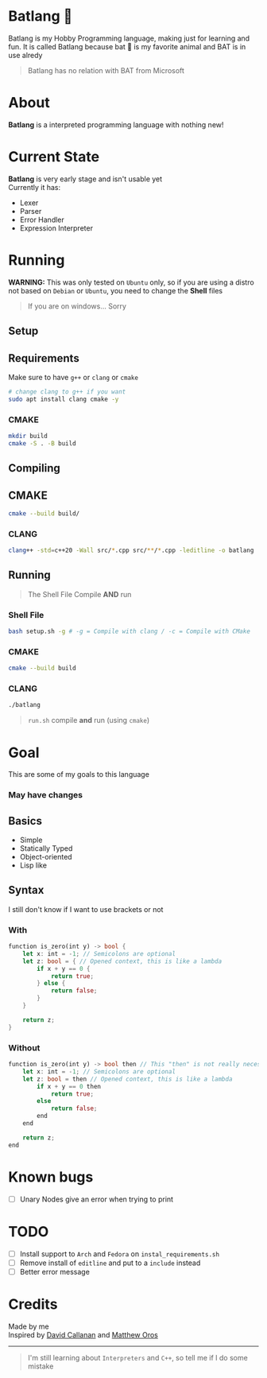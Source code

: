 # Batlang 🦇
Batlang is my Hobby Programming language, making just for learning and fun. It is called Batlang because bat 🦇 is my favorite animal and BAT is in use alredy
>Batlang has no relation with BAT from Microsoft

# About
**Batlang** is a interpreted programming language with nothing new!

# Current State
**Batlang** is very early stage and isn't usable yet<br>
Currently it has:
- Lexer
- Parser
- Error Handler
- Expression Interpreter

# Running
**WARNING:** This was only tested on `Ubuntu` only,
	so if you are using a distro not based on `Debian` or `Ubuntu`, you need to change
	the **Shell** files

>If you are on windows... Sorry

## Setup
## Requirements
Make sure to have `g++` or `clang` or `cmake`

```sh
# change clang to g++ if you want
sudo apt install clang cmake -y
```

### CMAKE
```sh
mkdir build
cmake -S . -B build
```

## Compiling
## CMAKE
```sh
cmake --build build/
```

### CLANG
```sh
clang++ -std=c++20 -Wall src/*.cpp src/**/*.cpp -leditline -o batlang
```


## Running
> The Shell File Compile **AND** run

### Shell File
```sh
bash setup.sh -g # -g = Compile with clang / -c = Compile with CMake
```

### CMAKE
```sh
cmake --build build
```

### CLANG
```sh
./batlang
```

>`run.sh` compile **and** run (using `cmake`)

# Goal
This are some of my goals to this language
### May have changes

## Basics
- Simple
- Statically Typed
- Object-oriented
- Lisp like

## Syntax
I still don't know if I want to use brackets or not

### With
```rust
function is_zero(int y) -> bool {
	let x: int = -1; // Semicolons are optional
	let z: bool = { // Opened context, this is like a lambda
		if x + y == 0 {
			return true;
		} else {
			return false;
		}
	}

	return z;
}
```

### Without
```rust
function is_zero(int y) -> bool then // This "then" is not really necessary, but it's odd without it
	let x: int = -1; // Semicolons are optional
	let z: bool = then // Opened context, this is like a lambda
		if x + y == 0 then
			return true;
		else
			return false;
		end
	end

	return z;
end
```

# Known bugs
- [ ] Unary Nodes give an error when trying to print 

# TODO
- [ ] Install support to `Arch` and `Fedora` on `instal_requirements.sh`
- [ ] Remove install of `editline` and put to a `include` instead
- [ ] Better error message

# Credits
Made by me<br>
Inspired by [David Callanan](https://github.com/davidcallanan) and [Matthew Oros](https://github.com/orosmatthew)


---
>I'm still learning about `Interpreters` and `C++`, so tell me if I do some mistake


